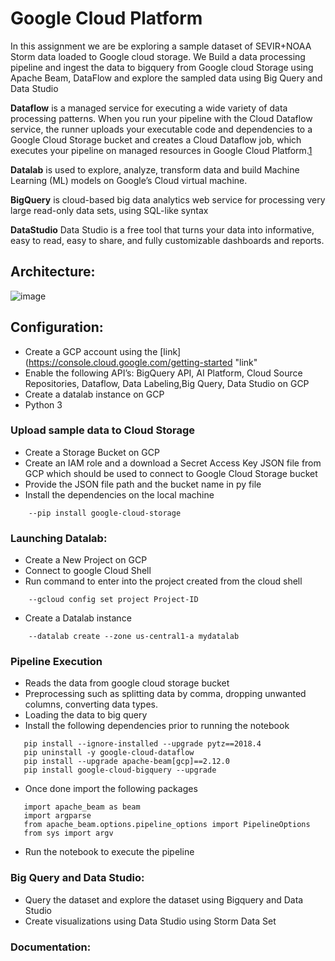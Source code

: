 # Google Cloud Platform

In this assignment we are be exploring a sample dataset of SEVIR+NOAA Storm data loaded to Google cloud storage.
We Build a data processing pipeline and ingest the data to bigquery from Google cloud Storage using Apache Beam, DataFlow and explore the sampled data using
Big Query and Data Studio

__Dataflow__ is a managed service for executing a wide variety of data processing patterns. When you run your pipeline with the Cloud Dataflow service, the runner uploads your executable code and dependencies to a Google Cloud Storage bucket and creates a Cloud Dataflow job, which executes your pipeline on managed resources in Google Cloud Platform.[1](https://medium.com/google-cloud/basic-streaming-data-enrichment-on-google-cloud-with-dataflow-sql-a7684353119c)

__Datalab__ is used to explore, analyze, transform data and build Machine Learning (ML) models on Google’s Cloud virtual machine. 

__BigQuery__ is cloud-based big data analytics web service for processing very large read-only data sets, using SQL-like syntax

__DataStudio__ Data Studio is a free tool that turns your data into informative, easy to read, easy to share, and fully customizable dashboards and reports.


## Architecture:
![image](https://user-images.githubusercontent.com/78016518/110038226-73749880-7d0d-11eb-80aa-b44c75b67d2a.png)


## Configuration:

  * Create a GCP account using the [link](https://console.cloud.google.com/getting-started "link"
  * Enable the following API’s: BigQuery API, AI Platform, Cloud Source Repositories, Dataflow, Data Labeling,Big Query, Data Studio on GCP
  * Create a datalab instance on GCP
  * Python 3 
  

### Upload sample data to Cloud Storage

   * Create a Storage Bucket on GCP
   * Create an IAM role and a download a Secret Access Key JSON file from GCP which should be used to connect to Google Cloud Storage bucket 
   * Provide the JSON file path and the bucket name in py file
   * Install the dependencies on the local machine
  ```  
      --pip install google-cloud-storage
   ``` 
   
### Launching Datalab:
    
   * Create a New Project on GCP 
   * Connect to google Cloud Shell
   * Run command to enter into the project created from the cloud shell
  ```
      --gcloud config set project Project-ID
  ``` 
   * Create a Datalab instance
  ```  
      --datalab create --zone us-central1-a mydatalab
   ``` 
   
### Pipeline Execution
   
   * Reads the data from google cloud storage bucket
   * Preprocessing such as splitting data by comma, dropping unwanted columns, converting data types.
   * Loading the data to big query
   * Install the following dependencies prior to running the notebook
``` 
   pip install --ignore-installed --upgrade pytz==2018.4
   pip uninstall -y google-cloud-dataflow
   pip install --upgrade apache-beam[gcp]==2.12.0
   pip install google-cloud-bigquery --upgrade
```

  * Once done import the following packages
```
   import apache_beam as beam
   import argparse
   from apache_beam.options.pipeline_options import PipelineOptions
   from sys import argv
```
  * Run the notebook to execute the pipeline
 

### Big Query and Data Studio:
   
   * Query the dataset and explore the dataset using Bigquery and Data Studio 
   * Create visualizations using Data Studio using Storm Data Set
   
 
### Documentation:





